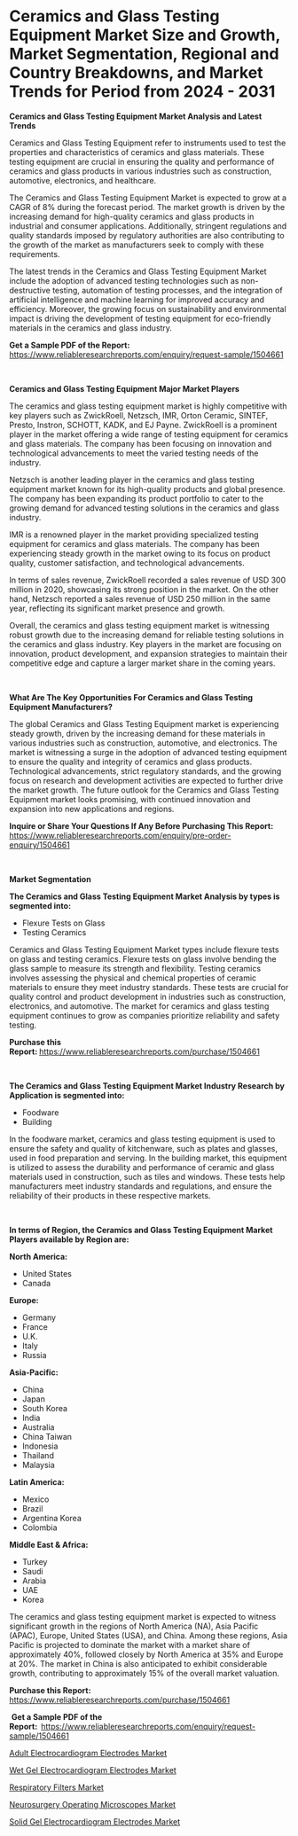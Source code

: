 <p><h1>Ceramics and Glass Testing Equipment Market Size and Growth, Market Segmentation, Regional and Country Breakdowns, and Market Trends for Period from 2024 -  2031</h1></p><p><strong>Ceramics and Glass Testing Equipment Market Analysis and Latest Trends</strong></p>
<p><p>Ceramics and Glass Testing Equipment refer to instruments used to test the properties and characteristics of ceramics and glass materials. These testing equipment are crucial in ensuring the quality and performance of ceramics and glass products in various industries such as construction, automotive, electronics, and healthcare. </p><p>The Ceramics and Glass Testing Equipment Market is expected to grow at a CAGR of 8% during the forecast period. The market growth is driven by the increasing demand for high-quality ceramics and glass products in industrial and consumer applications. Additionally, stringent regulations and quality standards imposed by regulatory authorities are also contributing to the growth of the market as manufacturers seek to comply with these requirements.</p><p>The latest trends in the Ceramics and Glass Testing Equipment Market include the adoption of advanced testing technologies such as non-destructive testing, automation of testing processes, and the integration of artificial intelligence and machine learning for improved accuracy and efficiency. Moreover, the growing focus on sustainability and environmental impact is driving the development of testing equipment for eco-friendly materials in the ceramics and glass industry.</p></p>
<p><strong>Get a Sample PDF of the Report:&nbsp;</strong> <a href="https://www.reliableresearchreports.com/enquiry/request-sample/1504661">https://www.reliableresearchreports.com/enquiry/request-sample/1504661</a></p>
<p>&nbsp;</p>
<p><strong>Ceramics and Glass Testing Equipment Major Market Players</strong></p>
<p><p>The ceramics and glass testing equipment market is highly competitive with key players such as ZwickRoell, Netzsch, IMR, Orton Ceramic, SINTEF, Presto, Instron, SCHOTT, KADK, and EJ Payne. ZwickRoell is a prominent player in the market offering a wide range of testing equipment for ceramics and glass materials. The company has been focusing on innovation and technological advancements to meet the varied testing needs of the industry. </p><p>Netzsch is another leading player in the ceramics and glass testing equipment market known for its high-quality products and global presence. The company has been expanding its product portfolio to cater to the growing demand for advanced testing solutions in the ceramics and glass industry.</p><p>IMR is a renowned player in the market providing specialized testing equipment for ceramics and glass materials. The company has been experiencing steady growth in the market owing to its focus on product quality, customer satisfaction, and technological advancements.</p><p>In terms of sales revenue, ZwickRoell recorded a sales revenue of USD 300 million in 2020, showcasing its strong position in the market. On the other hand, Netzsch reported a sales revenue of USD 250 million in the same year, reflecting its significant market presence and growth.</p><p>Overall, the ceramics and glass testing equipment market is witnessing robust growth due to the increasing demand for reliable testing solutions in the ceramics and glass industry. Key players in the market are focusing on innovation, product development, and expansion strategies to maintain their competitive edge and capture a larger market share in the coming years.</p></p>
<p>&nbsp;</p>
<p><strong>What Are The Key Opportunities For Ceramics and Glass Testing Equipment Manufacturers?</strong></p>
<p><p>The global Ceramics and Glass Testing Equipment market is experiencing steady growth, driven by the increasing demand for these materials in various industries such as construction, automotive, and electronics. The market is witnessing a surge in the adoption of advanced testing equipment to ensure the quality and integrity of ceramics and glass products. Technological advancements, strict regulatory standards, and the growing focus on research and development activities are expected to further drive the market growth. The future outlook for the Ceramics and Glass Testing Equipment market looks promising, with continued innovation and expansion into new applications and regions.</p></p>
<p><strong>Inquire or Share Your Questions If Any Before Purchasing This Report:</strong> <a href="https://www.reliableresearchreports.com/enquiry/pre-order-enquiry/1504661">https://www.reliableresearchreports.com/enquiry/pre-order-enquiry/1504661</a></p>
<p>&nbsp;</p>
<p><strong>Market Segmentation</strong></p>
<p><strong>The Ceramics and Glass Testing Equipment Market Analysis by types is segmented into:</strong></p>
<p><ul><li>Flexure Tests on Glass</li><li>Testing Ceramics</li></ul></p>
<p><p>Ceramics and Glass Testing Equipment Market types include flexure tests on glass and testing ceramics. Flexure tests on glass involve bending the glass sample to measure its strength and flexibility. Testing ceramics involves assessing the physical and chemical properties of ceramic materials to ensure they meet industry standards. These tests are crucial for quality control and product development in industries such as construction, electronics, and automotive. The market for ceramics and glass testing equipment continues to grow as companies prioritize reliability and safety testing.</p></p>
<p><strong>Purchase this Report:&nbsp;</strong><a href="https://www.reliableresearchreports.com/purchase/1504661">https://www.reliableresearchreports.com/purchase/1504661</a></p>
<p>&nbsp;</p>
<p><strong>The Ceramics and Glass Testing Equipment Market Industry Research by Application is segmented into:</strong></p>
<p><ul><li>Foodware</li><li>Building</li></ul></p>
<p><p>In the foodware market, ceramics and glass testing equipment is used to ensure the safety and quality of kitchenware, such as plates and glasses, used in food preparation and serving. In the building market, this equipment is utilized to assess the durability and performance of ceramic and glass materials used in construction, such as tiles and windows. These tests help manufacturers meet industry standards and regulations, and ensure the reliability of their products in these respective markets.</p></p>
<p>&nbsp;</p>
<p><strong>In terms of Region, the Ceramics and Glass Testing Equipment Market Players available by Region are:</strong></p>
<p>
    <p> <strong> North America: </strong>
        <ul>
            <li>United States</li>
            <li>Canada</li>
        </ul>
        </p> 
    <p> <strong> Europe: </strong>
        <ul>
            <li>Germany</li>
            <li>France</li>
            <li>U.K.</li>
            <li>Italy</li>
            <li>Russia</li>
        </ul>
        </p> 
    <p> <strong> Asia-Pacific: </strong>
        <ul>
            <li>China</li>
            <li>Japan</li>
            <li>South Korea</li>
            <li>India</li>
            <li>Australia</li>
            <li>China Taiwan</li>
            <li>Indonesia</li>
            <li>Thailand</li>
            <li>Malaysia</li>
        </ul>
        </p> 
    <p> <strong> Latin America: </strong>
        <ul>
            <li>Mexico</li>
            <li>Brazil</li>
            <li>Argentina Korea</li>
            <li>Colombia</li>
        </ul>
        </p> 
    <p> <strong> Middle East & Africa: </strong>
        <ul>
            <li>Turkey</li>
            <li>Saudi</li>
            <li>Arabia</li>
            <li>UAE</li>
            <li>Korea</li>
        </ul>
    </p>
    </p>
<p><p>The ceramics and glass testing equipment market is expected to witness significant growth in the regions of North America (NA), Asia Pacific (APAC), Europe, United States (USA), and China. Among these regions, Asia Pacific is projected to dominate the market with a market share of approximately 40%, followed closely by North America at 35% and Europe at 20%. The market in China is also anticipated to exhibit considerable growth, contributing to approximately 15% of the overall market valuation.</p></p>
<p><strong>Purchase this Report: </strong><a href="https://www.reliableresearchreports.com/purchase/1504661">https://www.reliableresearchreports.com/purchase/1504661</a></p>
<p>&nbsp;<strong>Get a Sample PDF of the Report:&nbsp;&nbsp;</strong><a href="https://www.reliableresearchreports.com/enquiry/request-sample/1504661">https://www.reliableresearchreports.com/enquiry/request-sample/1504661</a></p>
<p><strong></strong></p>
<p><p><a href="https://medium.com/@danmacdonald740/adult-electrocardiogram-electrodes-market-size-cagr-trends-2024-2030-a3c710bdaff7">Adult Electrocardiogram Electrodes Market</a></p><p><a href="https://medium.com/@danmacdonald740/wet-gel-electrocardiogram-electrodes-market-trends-and-market-analysis-forecasted-for-period-e00f926778d7">Wet Gel Electrocardiogram Electrodes Market</a></p><p><a href="https://medium.com/@danmacdonald740/respiratory-filters-market-research-report-its-history-and-forecast-2024-to-2031-bed4292a8a44">Respiratory Filters Market</a></p><p><a href="https://medium.com/@danmacdonald740/neurosurgery-operating-microscopes-market-report-reveals-the-latest-trends-and-growth-opportunities-09bee18f2f32">Neurosurgery Operating Microscopes Market</a></p><p><a href="https://medium.com/@danmacdonald740/solid-gel-electrocardiogram-electrodes-market-report-reveals-the-latest-trends-and-growth-f152146fd2b2">Solid Gel Electrocardiogram Electrodes Market</a></p></p>